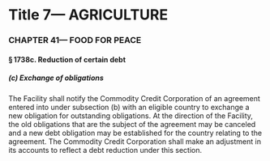 
# Title 7— AGRICULTURE
### CHAPTER 41— FOOD FOR PEACE
#### § 1738c. Reduction of certain debt
##### (c) Exchange of obligations

The Facility shall notify the Commodity Credit Corporation of an agreement entered into under subsection (b) with an eligible country to exchange a new obligation for outstanding obligations. At the direction of the Facility, the old obligations that are the subject of the agreement may be canceled and a new debt obligation may be established for the country relating to the agreement. The Commodity Credit Corporation shall make an adjustment in its accounts to reflect a debt reduction under this section.
